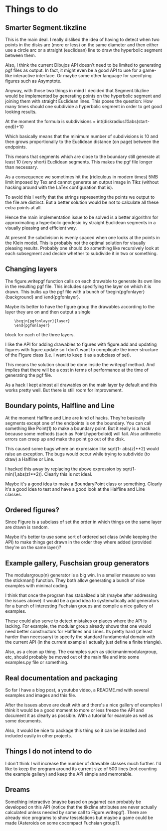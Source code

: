 # Things to do

## Smarter Segment.tikzline

This is the main deal.  I really disliked the idea of having to detect when two points in the disks
are (more or less) on the same diameter and then either use a circle arc or a straight (euclidean) line to draw
the hyperbolic segment between them.

Also, I think the current Dibujos API doesn't need to be limited to generating pgf files as output.
In fact, it might even be a good API to use for a game-like interactive interface.  Or maybe some other
language for specifying figures such as Asymptote.

Anyway, with those two things in mind I decided that Segment.tikzline would be implemented by generating points
on the hyperbolic segment and joining them with straight Euclidean lines.  This poses the question:  How many times
should one subdivide a hyperbolic segment in order to get good looking results.

At the moment the formula is 
        subdivisions = int(diskradius*10*abs(start-end))+10

Which basically means that the minimum number of subdivisions is 10 and then grows proportionally to
the Euclidean distance (on page) between the endpoints.

This means that segments which are close to the boundary still generate at least 10 (very short) Euclidean
segments.  This makes the pgf file longer than necessary.

As a consequence we sometimes hit the (ridiculous in modern times) 5MB limit imposed by Tex and cannot
generate an output image in Tikz (without hacking around with the LaTex configuration that is).

To avoid this I verify that the strings representing the points we output to the file are distinct.  But
a better solution would be not to calculate all these extra points at all.

Hence the main implementation issue to be solved is a better algorithm for approximating a hyperbolic geodesic
by straight Euclidean segments in a visually pleasing and efficient way.

At present the subdivision is evenly spaced when one looks at the points in the Klein model.  This is
probably not the optimal solution for visually pleasing results.  Probably one should do something like
recursively look at each subsegment and decide whether to subdivide it in two or something.

## Changing layers

The figure.writepgf function calls on each drawable to generate its own line in the resulting pgf file.  This includes
specifying the layer on which it is drawn.   This bulks up the pgf file with a bunch of \begin{pgfonlayer}{background}
and \end{pgfonlayer}.

Maybe its better to have the figure group the drawables according to the layer they are on and then output a single

        \begin{pgfonlayer}{layer}
        \end{pgfonlayer}

block for each of the three layers.

I like the API for adding drawables to figures with figure.add and updating figures with figure.update so I don't
want to complicate the inner structure of the Figure class (i.e. I want to keep it as a subclass of set).

This means the solution should be done inside the writepgf method.  And implies that there will be a cost in terms
of performance at the time of generating the pgf file.

As a hack I kept almost all drawables on the main layer by default and this works pretty well.  But there is still
room for improvement.

## Boundary points, Halfline and Line

At the moment Halfline and Line are kind of hacks.  They're basically segments except one of the endpoints is on
the boundary.  You can call something like Point(1) to make a boundary point.  But it really is a hack because
some methods (such as Point.hyperboloid) will fail.   Also arithmetic errors can creep up and make the point go
out of the disk.

This caused some bugs where an expression like sqrt(1- abs(z)**2) would raise an exception.  The bugs would occur
while trying to subdivide (to draw) a Halfline or Line.

I hacked this away by replacing the above expression by sqrt(1- min(1,abs(z)**2)).  Clearly this is not ideal.

Maybe it's a good idea to make a BoundaryPoint class or something.   Clearly it's a good idea to test and 
have a good look at the Halfline and Line classes.

## Ordered figures?

Since Figure is a subclass of set the order in which things on the same layer are drawn is random.

Maybe it's better to use some sort of ordered set class (while keeping the API) to make things get
drawn in the order they where added (provided they're on the same layer)?


## Example gallery, Fuschsian group generators

The modulargroup(n) generator is a big win.  In a smaller measure so was the stickman() function.  They both allow
generating a bunch of nice examples with minimal coding.

I think that once the program has stabalized a bit (maybe after addressing the issues above) it would be a good idea
to systematically add generators for a bunch of interesting Fuchsian groups and compile a nice gallery of examples.

These could also serve to detect mistakes or places where the API is lacking.  For example, the modular group already
shows that one would need better constructors for Halflines and Lines.  Its pretty hard (at least harder than necessary)
to specify the standard fundamental domain with the current API (in the current example I
 actually just define a finite triangle).

Also, as a clean up thing.  The examples such as stickmaninmodulargroup, etc, should probably be moved out of the 
main file and into some examples.py file or something.

## Real documentation and packaging

So far I have a blog post, a youtube video, a README.md with several examples and images and this file.

After the issues above are dealt with and there's a nice gallery of examples I think it would be a good moment
to more or less freeze the API and document it as clearly as possible.  With a tutorial for example as well as
some documents.

Also, it would be nice to package this thing so it can be installed and included easily in other projects.

## Things I do not intend to do

I don't think I will increase the number of drawable classes much further.  I'd like to keep the program around its
current size of 500 lines (not counting the example gallery) and keep the API simple and memorable.

## Dreams

Something interactive (maybe based on pygame) can probably be developed on this API (notice that the tikzline
attributes are never actually calculated unless needed by some call to Figure.writepgf).  There are already nice
programs to show tesselations but maybe a game could be made (Asteroids on some cocompact Fuchsian group?).
